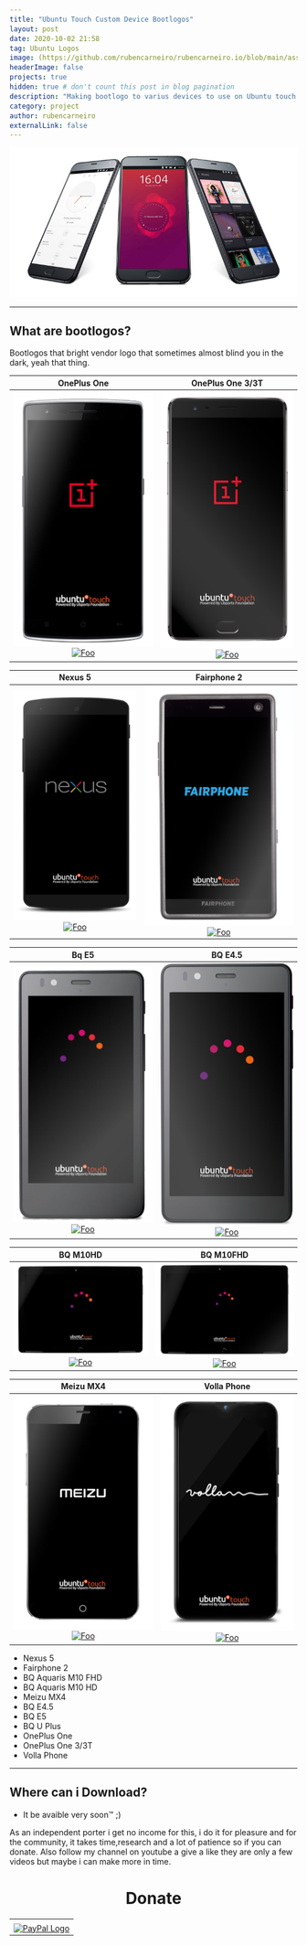```yaml
---
title: "Ubuntu Touch Custom Device Bootlogos"
layout: post
date: 2020-10-02 21:58
tag: Ubuntu Logos
image: (https://github.com/rubencarneiro/rubencarneiro.io/blob/main/assets/screenshots/ubuntu_touch.jpg?raw=true)
headerImage: false
projects: true
hidden: true # don't count this post in blog pagination
description: "Making bootlogo to varius devices to use on Ubuntu touch devices."
category: project
author: rubencarneiro
externalLink: false
---
```


![Screenshot](https://github.com/rubencarneiro/rubencarneiro.io/blob/main/assets/screenshots/ubuntu_touch.jpg?raw=true)

---
What are bootlogos?
---
Bootlogos that bright vendor logo that sometimes almost blind you in the dark, yeah that thing.

OnePlus One         |  OnePlus One 3/3T
:-------------------------:|:-------------------------:
![](https://github.com/rubencarneiro/rubencarneiro.io/blob/main/assets/images/bootlogos/oneplusone.png?raw=true)<a href="https://open-store.io/app/chatter.ruben-carneiro" rel="some text">![Foo](https://open-store.io/badges/en_US.png)</a>  |  ![](https://github.com/rubencarneiro/rubencarneiro.io/blob/main/assets/images/bootlogos/oneplus3.png?raw=true)<a href="https://open-store.io/app/chatter.ruben-carneiro" rel="some text">![Foo](https://open-store.io/badges/en_US.png)</a>


Nexus 5        |  Fairphone 2
:-------------------------:|:-------------------------:
![](https://github.com/rubencarneiro/rubencarneiro.io/blob/main/assets/images/bootlogos/Nexus-5.png?raw=true)<a href="https://open-store.io/app/chatter.ruben-carneiro" rel="some text">![Foo](https://open-store.io/badges/en_US.png)</a>  |  ![](https://github.com/rubencarneiro/rubencarneiro.io/blob/main/assets/images/bootlogos/fairphone2.png?raw=true)<a href="https://open-store.io/app/chatter.ruben-carneiro" rel="some text">![Foo](https://open-store.io/badges/en_US.png)</a>

Bq E5        |  BQ E4.5
:-------------------------:|:-------------------------:
![](https://github.com/rubencarneiro/rubencarneiro.io/blob/main/assets/images/bootlogos/bqe5.jpg?raw=true)<a href="https://open-store.io/app/chatter.ruben-carneiro" rel="some text">![Foo](https://open-store.io/badges/en_US.png)</a>  |  ![](https://github.com/rubencarneiro/rubencarneiro.io/blob/main/assets/images/bootlogos/bqe45.png?raw=true)<a href="https://open-store.io/app/chatter.ruben-carneiro" rel="some text">![Foo](https://open-store.io/badges/en_US.png)</a>

BQ M10HD        |  BQ M10FHD
:-------------------------:|:-------------------------:
![](https://github.com/rubencarneiro/rubencarneiro.io/blob/main/assets/images/bootlogos/bqm10.png?raw=true)<a href="https://open-store.io/app/chatter.ruben-carneiro" rel="some text">![Foo](https://open-store.io/badges/en_US.png)</a>  |  ![](https://github.com/rubencarneiro/rubencarneiro.io/blob/main/assets/images/bootlogos/bqm10fhd.png?raw=true)<a href="https://open-store.io/app/chatter.ruben-carneiro" rel="some text">![Foo](https://open-store.io/badges/en_US.png)</a>


Meizu MX4        |  Volla Phone
:-------------------------:|:-------------------------:
![](https://github.com/rubencarneiro/rubencarneiro.io/blob/main/assets/images/bootlogos/meizumx4.jpg?raw=true)<a href="https://open-store.io/app/chatter.ruben-carneiro" rel="some text">![Foo](https://open-store.io/badges/en_US.png)</a>  |  ![](https://github.com/rubencarneiro/rubencarneiro.io/blob/main/assets/images/bootlogos/volla.jpg?raw=true)<a href="https://open-store.io/app/chatter.ruben-carneiro" rel="some text">![Foo](https://open-store.io/badges/en_US.png)</a>


- Nexus 5 
- Fairphone 2
- BQ Aquaris M10 FHD
- BQ Aquaris M10 HD
- Meizu MX4
- BQ E4.5
- BQ E5
- BQ U Plus
- OnePlus One
- OnePlus One 3/3T
- Volla Phone

---
Where can i Download?
---
- It be avaible very soon™ ;)

As an independent porter i get no income for this, i do it for pleasure and for the community, it takes time,research and a lot of patience so if you can donate.
Also follow my channel on youtube a give a like they are only a few videos but maybe i can make more in time.

# <center>Donate<center>
<center><table border="0" cellpadding="10" cellspacing="0"
align="center"><tbody><tr><td align="center"></td></tr><tr><td align="center"><a href="https://paypal.me/rubencarneiro?locale.x=pt_PT" title="PayPal" onclick="javascript:window.open('https://paypal.me/rubencarneiro?locale.x=pt_PT','WIPaypal','toolbar=no, location=no, directories=no, status=no, menubar=no, scrollbars=yes, resizable=yes, width=1060, height=700'); return false;"><img src="https://www.paypalobjects.com/webstatic/mktg/Logo/pp-logo-150px.png" border="0" alt="PayPal Logo" /></a></td></tr></tbody></table>